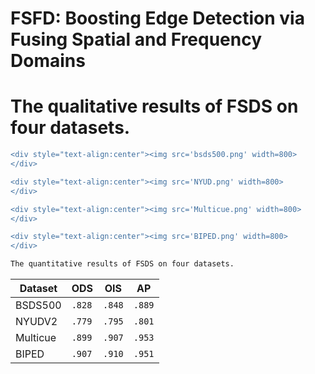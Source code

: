 # FSFD: Boosting Edge Detection via Fusing Spatial and Frequency Domains


<h1> The qualitative results of FSDS on four datasets. </h1>


```diff
<div style="text-align:center"><img src='bsds500.png' width=800>
</div>
```

```diff
<div style="text-align:center"><img src='NYUD.png' width=800>
</div>
```

```diff
<div style="text-align:center"><img src='Multicue.png' width=800>
</div>
```

```diff
<div style="text-align:center"><img src='BIPED.png' width=800>
</div>
```

```diff
The quantitative results of FSDS on four datasets.
```

<center>

| Dataset  | ODS      | OIS      | AP       |
| -------- | -------- | -------- | -------- |
| BSDS500  | `.828` | `.848` | `.889` |
| NYUDV2   | `.779` | `.795` | `.801` |
| Multicue | `.899` | `.907` | `.953` |
| BIPED    | `.907` | `.910` | `.951` |
